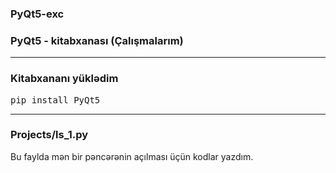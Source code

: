 
### PyQt5-exc
### PyQt5 - kitabxanası (Çalışmalarım)

---

### Kitabxananı yüklədim 
<pre>
pip install PyQt5
</pre>

--- 
### Projects/ls_1.py
<p>
Bu faylda mən bir pəncərənin açılması üçün kodlar yazdım.
</p>